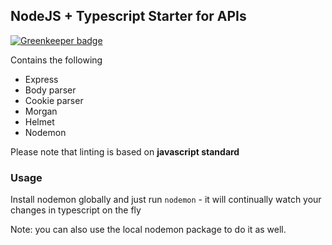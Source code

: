 ## NodeJS + Typescript Starter for APIs

[![Greenkeeper badge](https://badges.greenkeeper.io/pitops/nodetype-starter.svg)](https://greenkeeper.io/)

Contains the following

* Express
* Body parser
* Cookie parser
* Morgan
* Helmet
* Nodemon

Please note that linting is based on **javascript standard**

### Usage

Install nodemon globally and just run `nodemon` - it will continually watch your changes in typescript on the fly

Note: you can also use the local nodemon package to do it as well.
